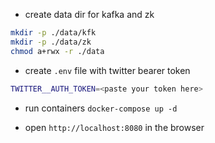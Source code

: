 - create data dir for kafka and zk
```bash
mkdir -p ./data/kfk
mkdir -p ./data/zk
chmod a+rwx -r ./data
```
- create `.env` file with twitter bearer token
```bash
TWITTER__AUTH_TOKEN=<paste your token here>
```

- run containers
`docker-compose up -d`

- open `http://localhost:8080` in the browser